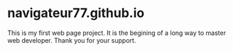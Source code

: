 # navigateur77.github.io
This is my first web page project. It is the begining of a long way to master web developer.
Thank you for your support.
